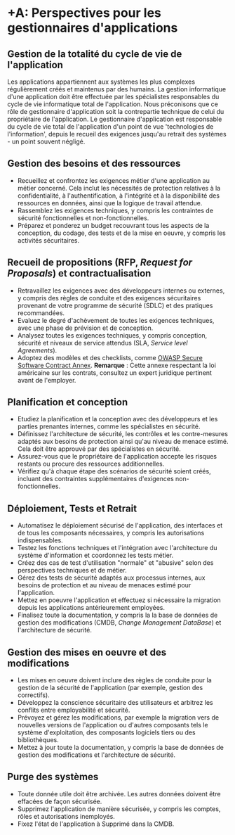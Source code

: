 # +A: 	Perspectives pour les gestionnaires d'applications

## Gestion de la totalité du cycle de vie de l'application

Les applications appartiennent aux systèmes les plus complexes régulièrement créés et maintenus par des humains. La gestion informatique d'une application doit être effectuée par les spécialistes responsables du cycle de vie informatique total de l'application. Nous préconisons que ce rôle de gestionnaire d'application soit la contrepartie technique de celui du propriétaire de l'application. Le gestionnaire d'application est responsable du cycle de vie total de l'application d'un point de vue 'technologies de l'information', depuis le recueil des exigences jusqu'au retrait des systèmes - un point souvent négligé.

## Gestion des besoins et des ressources

* Recueillez et confrontez les exigences métier d'une application au métier concerné. Cela inclut les nécessités de protection relatives à la confidentialité, à l'authentification, à l'intégrité et à la disponibilité des ressources en données, ainsi que la logique de travail attendue.
* Rassemblez les exigences techniques, y compris les contraintes de sécurité fonctionnelles et non-fonctionnelles.
* Préparez et ponderez un budget recouvrant tous les aspects de la conception, du codage, des tests et de la mise en oeuvre, y compris les activités sécuritaires.

## Recueil de propositions (RFP, _Request for Proposals_) et contractualisation

* Retravaillez les exigences avec des développeurs internes ou externes, y compris des règles de conduite et des exigences sécuritaires provenant de votre programme de sécurité (SDLC) et des pratiques recommandées.
* Evaluez le degré d'achèvement de toutes les exigences techniques, avec une phase de prévision et de conception.
* Analysez toutes les exigences techniques, y compris conception, sécurité et niveaux de service attendus (SLA, _Service level Agreements_).
* Adoptez des modèles et des checklists, comme [OWASP Secure Software Contract Annex](https://owasp.org/www-community/OWASP_Secure_Software_Contract_Annex). **Remarque** : Cette annexe respectant la loi américaine sur les contrats, consultez un expert juridique pertinent avant de l'employer.

## Planification et conception

* Etudiez la planification et la conception avec des développeurs et les parties prenantes internes, comme les spécialistes en sécurité.
* Définissez l'architecture de sécurité, les contrôles et les contre-mesures adaptés aux besoins de protection ainsi qu'au niveau de menace estimé. Cela doit être approuvé par des spécialistes en sécurité.
* Assurez-vous que le propriétaire de l'application accepte les risques restants ou procure des ressources additionnelles.
* Vérifiez qu'à chaque étape des scénarios de sécurité soient créés, incluant des contraintes supplémentaires d'exigences non-fonctionnelles.

## Déploiement, Tests et Retrait

* Automatisez le déploiement sécurisé de l'application, des interfaces et de tous les composants nécessaires, y compris les autorisations indispensables.
* Testez les fonctions techniques et l'intégration avec l'architecture du système d'information et coordonnez les tests métier.
* Créez des cas de test d'utilisation "normale" et "abusive" selon des perspectives techniques et de métier.
* Gérez des tests de sécurité adaptés aux processus internes, aux besoins de protection et au niveau de menaces estimé pour l'application.
* Mettez en poeuvre l'application et effectuez si nécessaire la migration depuis les applications antérieurement employées.
* Finalisez toute la documentation, y compris la la base de données de gestion des modifications (CMDB, _Change Management DataBase_) et l'architecture de sécurité.

## Gestion des mises en oeuvre et des modifications

* Les mises en oeuvre doivent inclure des règles de conduite pour la gestion de la sécurité de l'application (par exemple, gestion des correctifs).
* Développez la conscience sécuritaire des utilisateurs et arbitrez les conflits entre employabilité et sécurité.
* Prévoyez et gérez les modifications, par exemple la migration vers de nouvelles versions de l'application ou d'autres composants tels le système d'exploitation, des composants logiciels tiers ou des bibliothèques.
* Mettez à jour toute la documentation, y compris la base de données de gestion des modifications et l'architecture de sécurité.

## Purge des systèmes

* Toute donnée utile doit être archivée. Les autres données doivent être effacées de façon sécurisée.
* Supprimez l'application de manière sécurisée, y compris les comptes, rôles et autorisations inemployés.
* Fixez l'état de l'application à Supprimé dans la CMDB.
